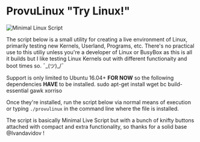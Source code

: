 # ProvuLinux "Try Linux!"

![Minimal Linux Script](http://minimal.idzona.com/mls/minimal_linux_script.png)

The script below is a small utility for creating a live environment of Linux, primarily testing new Kernels, Userland, Programs, etc. There's no practical use to this utiliy unless you're a developer of Linux or BusyBox as this is all it builds but I like testing Linux Kernels out with different functionaity and boot times so. ¯\_(ツ)_/¯

Support is only limited to Ubuntu 16.04+ **FOR NOW** so the following dependencies **HAVE** to be installed.
    sudo apt-get install wget bc build-essential gawk xorriso 
    
Once they're installed, run the script below via normal means of execution or typing `./provulinux` in the command line where the file is installed.

The script is basically Minimal Live Script but with a bunch of knifty buttons attached with compact and extra functionality, so thanks for a solid base @Ivandavidov !
